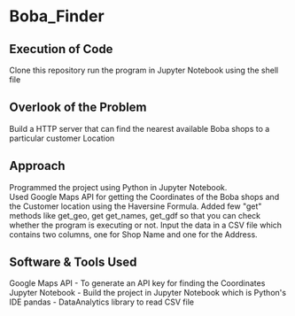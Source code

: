 # Boba_Finder

## Execution of Code
Clone this repository
run the program in Jupyter Notebook using the shell file

## Overlook of the Problem
Build a HTTP server that can find the nearest available Boba shops to a particular customer Location

## Approach 
Programmed the project using Python in Jupyter Notebook.  
Used Google Maps API for getting the Coordinates of the Boba shops and the Customer location using the Haversine Formula. 
Added few "get" methods like get_geo, get get_names, get_gdf so that you can check whether the program is executing or not. 
Input the data in a CSV file which contains two columns, one for Shop Name and one for the Address. 

## Software & Tools Used
Google Maps API - To generate an API key for finding the Coordinates
Jupyter Notebook - Build the project in Jupyter Notebook which is Python's IDE
pandas - DataAnalytics library to read CSV file
